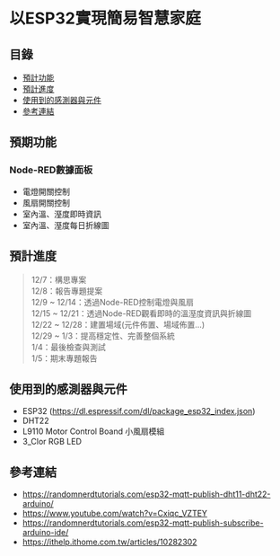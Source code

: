 # 以ESP32實現簡易智慧家庭

## 目錄
- [預計功能](https://github.com/evachen20041010/Smart-Home-using-ESP32-Project#%E9%A0%90%E6%9C%9F%E5%8A%9F%E8%83%BD)
- [預計進度](https://github.com/evachen20041010/Smart-Home-using-ESP32-Project#%E9%A0%90%E8%A8%88%E9%80%B2%E5%BA%A6)
- [使用到的感測器與元件](https://github.com/evachen20041010/Smart-Home-using-ESP32-Project#%E4%BD%BF%E7%94%A8%E5%88%B0%E7%9A%84%E6%84%9F%E6%B8%AC%E5%99%A8%E8%88%87%E5%85%83%E4%BB%B6)
- [參考連結](https://github.com/evachen20041010/Smart-Home-using-ESP32-Project/blob/main/README.md#%E5%8F%83%E8%80%83%E9%80%A3%E7%B5%90)

## 預期功能
### Node-RED數據面板
- 電燈開關控制
- 風扇開關控制
- 室內溫、溼度即時資訊
- 室內溫、溼度每日折線圖

## 預計進度
> 12/7：構思專案  
> 12/8：報告專題提案  
> 12/9 ~ 12/14：透過Node-RED控制電燈與風扇  
> 12/15 ~ 12/21：透過Node-RED觀看即時的溫溼度資訊與折線圖  
> 12/22 ~ 12/28：建置場域(元件佈置、場域佈置…)  
> 12/29 ~ 1/3：提高穩定性、完善整個系統  
> 1/4：最後檢查與測試  
> 1/5：期末專題報告  

## 使用到的感測器與元件
- ESP32 (https://dl.espressif.com/dl/package_esp32_index.json)
- DHT22
- L9110 Motor Control Boand 小風扇模組
- 3_Clor RGB LED

## 參考連結
- https://randomnerdtutorials.com/esp32-mqtt-publish-dht11-dht22-arduino/
- https://www.youtube.com/watch?v=Cxiqc_VZTEY
- https://randomnerdtutorials.com/esp32-mqtt-publish-subscribe-arduino-ide/
- https://ithelp.ithome.com.tw/articles/10282302
